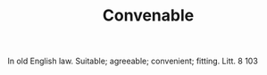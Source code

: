 ---
title: Convenable
letter: C
permalink: "/definitions/bld-convenable.html"
body: In old English law. Suitable; agreeable; convenient; fitting. Litt. 8 103
published_at: '2018-07-07'
source: Black's Law Dictionary 2nd Ed (1910)
layout: post
---